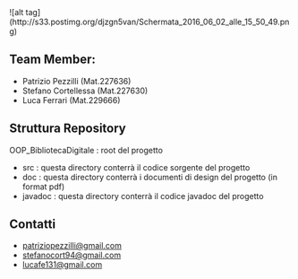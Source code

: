 <snippet>
![alt tag](http://s33.postimg.org/djzgn5van/Schermata_2016_06_02_alle_15_50_49.png)
  <content>

## Team Member:
- Patrizio Pezzilli   (Mat.227636)
- Stefano Cortellessa (Mat.227630)
- Luca Ferrari (Mat.229666)

## Struttura Repository
OOP_BibliotecaDigitale : root del progetto
- src : questa directory conterrà il codice sorgente del progetto
- doc : questa directory conterrà i documenti di design del progetto (in format pdf) 
- javadoc : questa directory conterrà il codice javadoc del progetto

## Contatti

- patriziopezzilli@gmail.com
- stefanocort94@gmail.com
- lucafe131@gmail.com
</content>
  
</snippet>
